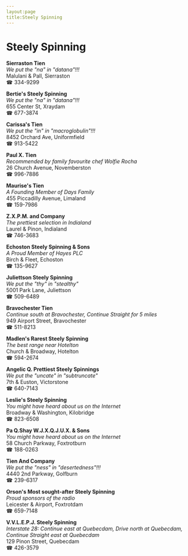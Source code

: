 ```yaml
---
layout:page
title:Steely Spinning
---
```

# Steely Spinning

**Sierraston Tien**  
_We put the "na" in "datana"!!!_  
Malulani & Pall, Sierraston  
☎ 334-9299



**Bertie's Steely Spinning**  
_We put the "na" in "datana"!!!_  
655 Center St, Xraydam  
☎ 677-3874



**Carissa's Tien**  
_We put the "in" in "macroglobulin"!!!_  
8452 Orchard Ave, Uniformfield  
☎ 913-5422



**Paul X. Tien**  
_Recommended by family favourite chef Wolfie Rocha_  
26 Church Avenue, Novemberston  
☎ 996-7886



**Maurise's Tien**  
_A Founding Member of Days Family_  
455 Piccadilly Avenue, Limaland  
☎ 159-7986



**Z.X.P.M. and Company**  
_The prettiest selection in Indialand_  
Laurel & Pinon, Indialand  
☎ 746-3683



**Echoston Steely Spinning & Sons**  
_A Proud Member of Hayes PLC_  
Birch & Fleet, Echoston  
☎ 135-9627



**Juliettson Steely Spinning**  
_We put the "thy" in "stealthy"_  
5001 Park Lane, Juliettson  
☎ 509-6489



**Bravochester Tien**  
_Continue south at Bravochester, Continue Straight for 5 miles_  
949 Airport Street, Bravochester  
☎ 511-8213



**Madlen's Rarest Steely Spinning**  
_The best range near Hotelton_  
Church & Broadway, Hotelton  
☎ 594-2674



**Angelic Q. Prettiest Steely Spinnings**  
_We put the "uncate" in "subtruncate"_  
7th & Euston, Victorstone  
☎ 640-7143



**Leslie's Steely Spinning**  
_You might have heard about us on the Internet_  
Broadway & Washington, Kilobridge  
☎ 823-6508



**Pa Q.Shay W.J.X.Q.J.U.X. & Sons**  
_You might have heard about us on the Internet_  
58 Church Parkway, Foxtrotburn  
☎ 188-0263



**Tien And Company**  
_We put the "ness" in "desertedness"!!!_  
4440 2nd Parkway, Golfburn  
☎ 239-6317



**Orson's Most sought-after Steely Spinning**  
_Proud sponsors of the radio_  
Leicester & Airport, Foxtrotdam  
☎ 659-7148



**V.V.L.E.P.J. Steely Spinning**  
_Interstate 28: Continue east at Quebecdam, Drive north at Quebecdam, Continue Straight east at Quebecdam_  
129 Pinon Street, Quebecdam  
☎ 426-3579



